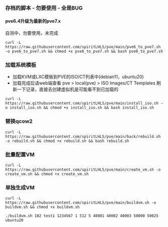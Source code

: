 
### 存档的脚本 - 勿要使用 - 全是BUG

#### pve6.4升级为最新的pve7.x

自测中，勿要使用，未完成

```
curl -L https://raw.githubusercontent.com/spiritLHLS/pve/main/pve6_to_pve7.sh -o pve6_to_pve7.sh && chmod +x pve6_to_pve7.sh && bash pve6_to_pve7.sh
```

### 加载系统模板

- 加载KVM或LXC模板到PVE的ISO/CT列表中(debian11，ubuntu20)
- 加载完成后请web端查看 pve > local(pve) > ISO Images/CT Templates 刷新一下记录，直接去创建虚拟机是可能看不到已加载的

```
curl -L https://raw.githubusercontent.com/spiritLHLS/pve/main/install_iso.sh -o install_iso.sh && chmod +x install_iso.sh && bash install_iso.sh
```

### 替换qcow2

```
curl -L https://raw.githubusercontent.com/spiritLHLS/pve/main/back/rebuild.sh -o rebuild.sh && chmod +x rebuild.sh && bash rebuild.sh
```

### 批量配置VM

```
curl -L https://raw.githubusercontent.com/spiritLHLS/pve/main/create_vm.sh -o create_vm.sh && chmod +x create_vm.sh
```

### 单独生成VM

```
curl -L https://raw.githubusercontent.com/spiritLHLS/pve/main/buildvm.sh -o buildvm.sh && chmod +x buildvm.sh
```

```
./buildvm.sh 102 test1 1234567 1 512 5 40001 40002 40003 50000 50025 ubuntu20
```
